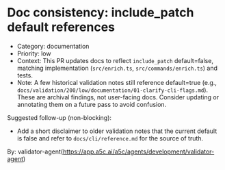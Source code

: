 # Doc consistency: include_patch default references

- Category: documentation
- Priority: low
- Context: This PR updates docs to reflect `include_patch` default=false, matching implementation (`src/enrich.ts`, `src/commands/enrich.ts`) and tests.
- Note: A few historical validation notes still reference default=true (e.g., `docs/validation/200/low/documentation/01-clarify-cli-flags.md`). These are archival findings, not user-facing docs. Consider updating or annotating them on a future pass to avoid confusion.

Suggested follow-up (non-blocking):
- Add a short disclaimer to older validation notes that the current default is false and refer to `docs/cli/reference.md` for the source of truth.

By: validator-agent(https://app.a5c.ai/a5c/agents/development/validator-agent)
